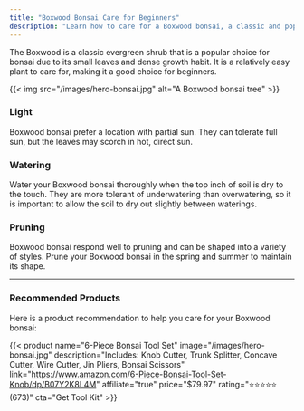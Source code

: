 ```yaml
---
title: "Boxwood Bonsai Care for Beginners"
description: "Learn how to care for a Boxwood bonsai, a classic and popular choice for bonsai."
---
```


The Boxwood is a classic evergreen shrub that is a popular choice for bonsai due to its small leaves and dense growth habit. It is a relatively easy plant to care for, making it a good choice for beginners.

{{< img src="/images/hero-bonsai.jpg" alt="A Boxwood bonsai tree" >}}

### Light

Boxwood bonsai prefer a location with partial sun. They can tolerate full sun, but the leaves may scorch in hot, direct sun.

### Watering

Water your Boxwood bonsai thoroughly when the top inch of soil is dry to the touch. They are more tolerant of underwatering than overwatering, so it is important to allow the soil to dry out slightly between waterings.

### Pruning

Boxwood bonsai respond well to pruning and can be shaped into a variety of styles. Prune your Boxwood bonsai in the spring and summer to maintain its shape.

---

### Recommended Products

Here is a product recommendation to help you care for your Boxwood bonsai:

{{< product name="6-Piece Bonsai Tool Set" image="/images/hero-bonsai.jpg" description="Includes: Knob Cutter, Trunk Splitter, Concave Cutter, Wire Cutter, Jin Pliers, Bonsai Scissors" link="https://www.amazon.com/6-Piece-Bonsai-Tool-Set-Knob/dp/B07Y2K8L4M" affiliate="true" price="$79.97" rating="⭐⭐⭐⭐⭐ (673)" cta="Get Tool Kit" >}}
